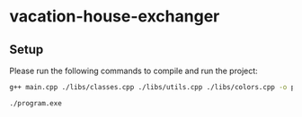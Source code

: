 # vacation-house-exchanger

## Setup

Please run the following commands to compile and run the project:

```bash
g++ main.cpp ./libs/classes.cpp ./libs/utils.cpp ./libs/colors.cpp -o program.exe
```

```bash
./program.exe
```
